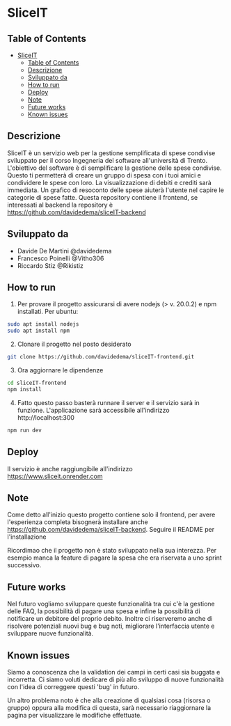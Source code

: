# SliceIT

## Table of Contents
- [SliceIT](#sliceit)
  - [Table of Contents](#table-of-contents)
  - [Descrizione](#descrizione)
  - [Sviluppato da](#sviluppato-da)
  - [How to run](#how-to-run)
  - [Deploy](#deploy)
  - [Note](#note)
  - [Future works](#future-works)
  - [Known issues](#known-issues)

## Descrizione 
SliceIT è un servizio web per la gestione semplificata di spese condivise sviluppato per il corso Ingegneria del software all'università di Trento. L'obiettivo del software è di semplificare la gestione delle spese condivise. Questo ti permetterà di creare un gruppo di spesa con i tuoi amici e condividere le spese con loro. La visualizzazione di debiti e crediti sarà immediata. Un grafico di resoconto delle spese aiuterà l'utente nel capire le categorie di spese fatte. Questa repository contiene il frontend, se interessati al backend la repository è https://github.com/davidedema/sliceIT-backend

## Sviluppato da
- Davide De Martini @davidedema
- Francesco Poinelli @Vitho306
- Riccardo Stiz @Rikistiz

## How to run
1) Per provare il progetto assicurarsi di avere nodejs (> v. 20.0.2) e npm installati. Per ubuntu:
``` BASH
sudo apt install nodejs
sudo apt install npm
```
2) Clonare il progetto nel posto desiderato
```BASH
git clone https://github.com/davidedema/sliceIT-frontend.git
```
3) Ora aggiornare le dipendenze
```BASH
cd sliceIT-frontend
npm install
```
4) Fatto questo passo basterà runnare il server e il servizio sarà in funzione. L'applicazione sarà accessibile all'indirizzo http://localhost:300
```BASH
npm run dev
```
## Deploy
Il servizio è anche raggiungibile all'indirizzo https://www.sliceit.onrender.com

## Note
Come detto all'inizio questo progetto contiene solo il frontend, per avere l'esperienza completa bisognerà installare anche https://github.com/davidedema/sliceIT-backend. Seguire il README per l'installazione

Ricordimao che il progetto non è stato sviluppato nella sua interezza. Per esempio manca la feature di pagare la spesa che era riservata a uno sprint successivo.

## Future works
Nel futuro vogliamo sviluppare queste funzionalità tra cui c'è la gestione delle FAQ, la possibilità di pagare una spesa e infine la possibilità di notificare un debitore del proprio debito. Inoltre ci riserveremo anche di risolvere potenziali nuovi bug e bug noti, migliorare l'interfaccia utente e sviluppare nuove funzionalità.

## Known issues
Siamo a conoscenza che la validation dei campi in certi casi sia buggata e incorretta. Ci siamo voluti dedicare di più allo sviluppo di nuove funzionalità con l'idea di correggere questi 'bug' in futuro. 

Un altro problema noto è che alla creazione di qualsiasi cosa (risorsa o gruppo) oppura alla modifica di questa, sarà necessario riaggiornare la pagina per visualizzare le modifiche effettuate.